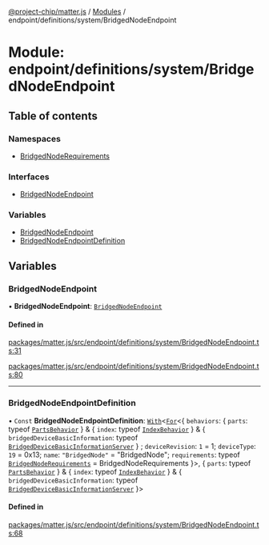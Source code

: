 [@project-chip/matter.js](../README.md) / [Modules](../modules.md) / endpoint/definitions/system/BridgedNodeEndpoint

# Module: endpoint/definitions/system/BridgedNodeEndpoint

## Table of contents

### Namespaces

- [BridgedNodeRequirements](endpoint_definitions_system_BridgedNodeEndpoint.BridgedNodeRequirements.md)

### Interfaces

- [BridgedNodeEndpoint](../interfaces/endpoint_definitions_system_BridgedNodeEndpoint.BridgedNodeEndpoint.md)

### Variables

- [BridgedNodeEndpoint](endpoint_definitions_system_BridgedNodeEndpoint.md#bridgednodeendpoint)
- [BridgedNodeEndpointDefinition](endpoint_definitions_system_BridgedNodeEndpoint.md#bridgednodeendpointdefinition)

## Variables

### BridgedNodeEndpoint

• **BridgedNodeEndpoint**: [`BridgedNodeEndpoint`](../interfaces/endpoint_definitions_system_BridgedNodeEndpoint.BridgedNodeEndpoint.md)

#### Defined in

[packages/matter.js/src/endpoint/definitions/system/BridgedNodeEndpoint.ts:31](https://github.com/project-chip/matter.js/blob/6d3b6a5d957d88a9231d6ecab4bb41f8133112be/packages/matter.js/src/endpoint/definitions/system/BridgedNodeEndpoint.ts#L31)

[packages/matter.js/src/endpoint/definitions/system/BridgedNodeEndpoint.ts:80](https://github.com/project-chip/matter.js/blob/6d3b6a5d957d88a9231d6ecab4bb41f8133112be/packages/matter.js/src/endpoint/definitions/system/BridgedNodeEndpoint.ts#L80)

___

### BridgedNodeEndpointDefinition

• `Const` **BridgedNodeEndpointDefinition**: [`With`](node_export._internal_.md#with)\<[`For`](behavior_cluster_export._internal_.EndpointType.md#for)\<\{ `behaviors`: \{ `parts`: typeof [`PartsBehavior`](../classes/node_export._internal_.PartsBehavior.md)  } & \{ `index`: typeof [`IndexBehavior`](node_export._internal_.IndexBehavior.md)  } & \{ `bridgedDeviceBasicInformation`: typeof [`BridgedDeviceBasicInformationServer`](behavior_definitions_bridged_device_basic_information_export.BridgedDeviceBasicInformationServer.md)  } ; `deviceRevision`: ``1`` = 1; `deviceType`: ``19`` = 0x13; `name`: ``"BridgedNode"`` = "BridgedNode"; `requirements`: typeof [`BridgedNodeRequirements`](endpoint_definitions_system_BridgedNodeEndpoint.BridgedNodeRequirements.md) = BridgedNodeRequirements }\>, \{ `parts`: typeof [`PartsBehavior`](../classes/node_export._internal_.PartsBehavior.md)  } & \{ `index`: typeof [`IndexBehavior`](node_export._internal_.IndexBehavior.md)  } & \{ `bridgedDeviceBasicInformation`: typeof [`BridgedDeviceBasicInformationServer`](behavior_definitions_bridged_device_basic_information_export.BridgedDeviceBasicInformationServer.md)  }\>

#### Defined in

[packages/matter.js/src/endpoint/definitions/system/BridgedNodeEndpoint.ts:68](https://github.com/project-chip/matter.js/blob/6d3b6a5d957d88a9231d6ecab4bb41f8133112be/packages/matter.js/src/endpoint/definitions/system/BridgedNodeEndpoint.ts#L68)

